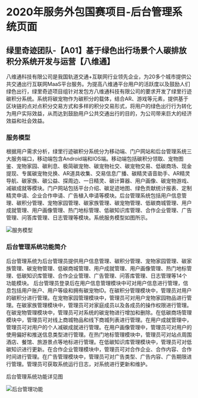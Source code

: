 # 2020年服务外包国赛项目-后台管理系统页面
## 绿里奇迹团队-【A01】基于绿色出行场景个人碳排放积分系统开发与运营【八维通】

八维通科技有限公司是我国轨道交通+互联网行业领先企业，为20多个城市提供公共交通出行互联网MaaS平台服务。为提高八维通平台用户的活跃度以及鼓励人们绿色出行，绿里奇迹项目组针对发包方八维通科技有限公司的要求开发了绿里行迹碳积分系统。系统将碳宠物作为碳积分的载体，结合AR、游戏等元素，提供基于区块链的点对点积分交易方式和多样的积分交易形式，将用户的绿色出行行为转化为用户实际效益，从而达到鼓励用户公共交通出行的目的，为公司带来巨大的经济效益和社会效益。

### 服务模型

根据用户需求分析，绿里行迹碳积分系统分为移动端、门户网站和后台管理系统三大服务端口，移动端包含Android端和IOS端。移动端包括碳积分领取、宠物图鉴、宠物家园、碳利息、极简碳宠物、碳宠物社交、碳宠物交易、低碳商场、现金提现、专属碳宠物兑换、AR道具收集、交易信息广播、碳精灵语音助手、AR精灵导航、碳家族、碳公益、探周边、一日精灵、碳计算器、用户画像、碳宠物游戏、减碳成就等模块。门户网站包括平台介绍、碳足迹地图、绿色贡献统计报表、定制精灵申请、企业合作申请、广告植入申请等模块。后台管理系统包括用户信息管理、碳积分管理、宠物家园管理、碳家族管理、碳宠物管理、低碳商城管理、用户成就管理、用户画像管理、热门地标管理、低碳知识库管理、合作企业管理、广告管理、问答库管理、日志管理等模块。系统服务模型如图所示。

![服务模型](https://i.ibb.co/S0y4Hjb/image.png "服务模型")

### 后台管理系统功能简介

后台管理系统为后台管理员提供用户信息管理、碳积分管理、宠物家园管理、碳家族管理、碳宠物管理、低碳商城管理、用户成就管理、用户画像管理、热门地标管理、低碳知识库管理、合作企业管理、广告管理、问答库管理、日志管理等14个功能模块。
后台管理员登录后在用户信息管理模块中可对用户信息进行管理，信息包括用户账户、用户等级和拥有碳宠物ID。在碳积分管理模块中，管理员对用户的碳积分进行管理。在宠物家园管理模块中，管理员可对用户宠物家园物品进行管理。在碳家族管理模块中，管理员可对家庭成员以及各成员的操作权限进行管理。在碳宠物管理模块中，管理员可对系统的碳宠物进行增加和删除。在低碳商场管理模块中，管理员可对线上商城物品和线下商城列表进行管理。在用户成就管理中，管理员可对用户的个人减碳成就进行管理。在用户画像管理中，管理员可对用户的使用偏好和推送信息类型进行管理。在热门地标管理模块中，管理员可对站点周围酒店、餐馆、旅游景点等地标进行管理。在低碳知识库管理模块中，管理员可对低碳知识进行更新。在合作企业管理模块中，管理员可对合作企业、合作内容、合作时间进行管理。在广告管理模块中，管理员可对广告类型、广告内容、广告期限进行管理。管理员可获取系统运行日志，对系统进行更新和维护。

后台管理系统功能详见图

![后台管理功能](https://i.ibb.co/mGCKxJV/image.png "后台管理功能")

